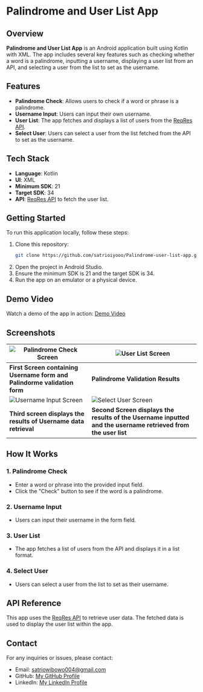 # Palindrome and User List App

## Overview

**Palindrome and User List App** is an Android application built using Kotlin with XML. The app includes several key features such as checking whether a word is a palindrome, inputting a username, displaying a user list from an API, and selecting a user from the list to set as the username.

## Features

- **Palindrome Check**: Allows users to check if a word or phrase is a palindrome.
- **Username Input**: Users can input their own username.
- **User List**: The app fetches and displays a list of users from the [ReqRes API](https://reqres.in/).
- **Select User**: Users can select a user from the list fetched from the API to set as the username.

## Tech Stack

- **Language**: Kotlin
- **UI**: XML
- **Minimum SDK**: 21
- **Target SDK**: 34
- **API**: [ReqRes API](https://reqres.in/) to fetch the user list.

## Getting Started

To run this application locally, follow these steps:

1. Clone this repository:
    ```bash
    git clone https://github.com/satrioiyooo/Palindrome-user-list-app.git
    ```
2. Open the project in Android Studio.
3. Ensure the minimum SDK is 21 and the target SDK is 34.
4. Run the app on an emulator or a physical device.

## Demo Video

Watch a demo of the app in action: [Demo Video](https://drive.google.com/file/d/1KpolSec7hatOv-EOHDt8V3s-vsmXzhlY/view?usp=sharing)

## Screenshots

| ![Palindrome Check Screen](https://drive.google.com/uc?id=1hegoi_WKGZNMBAYm4_pKwxHF3WQZ9pxK) | ![User List Screen](https://drive.google.com/uc?id=1CUwh_TlNZxUdvJmSkEFcwPl7vs2x3HY8) |
| ---------------------------------------------- | ---------------------------------------------- |
| **First Screen containing Username form and Palindorme validation form**                   | **Palindrome Validation Results**                           |
| ![Username Input Screen](https://drive.google.com/uc?id=1XfVlRl6YlVALyeX2NnfjfULM2E03Turg) | ![Select User Screen](https://drive.google.com/uc?id=1Q8rFzKTwjIqzRDjAAZTPisGW7xaa308e) |
| **Third screen displays the results of Username data retrieval**                     | **Second Screen displays the results of the Username inputted and the username retrieved from the user list**    

## How It Works

### 1. Palindrome Check
- Enter a word or phrase into the provided input field.
- Click the "Check" button to see if the word is a palindrome.
  
### 2. Username Input
- Users can input their username in the form field.
  
### 3. User List
- The app fetches a list of users from the API and displays it in a list format.
  
### 4. Select User
- Users can select a user from the list to set as their username.

## API Reference

This app uses the [ReqRes API](https://reqres.in/) to retrieve user data. The fetched data is used to display the user list within the app.

## Contact
For any inquiries or issues, please contact:

- Email: satriowibowo004@gmail.com
- GitHub: [My GitHub Profile](https://github.com/satrioiyooo)
- LinkedIn: [My LinkedIn Profile](https://www.linkedin.com/in/satrio-wibowo-76540b217/)

